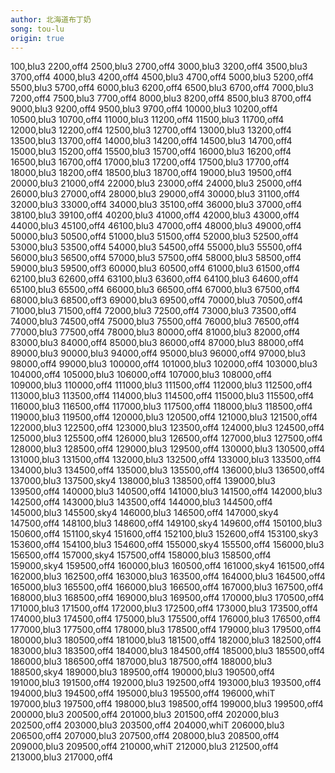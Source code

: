 ```yaml
---
author: 北海道布丁奶
song: tou-lu
origin: true
---
```

100,blu3
2200,off4
2500,blu3
2700,off4
3000,blu3
3200,off4
3500,blu3
3700,off4
4000,blu3
4200,off4
4500,blu3
4700,off4
5000,blu3
5200,off4
5500,blu3
5700,off4
6000,blu3
6200,off4
6500,blu3
6700,off4
7000,blu3
7200,off4
7500,blu3
7700,off4
8000,blu3
8200,off4
8500,blu3
8700,off4
9000,blu3
9200,off4
9500,blu3
9700,off4
10000,blu3
10200,off4
10500,blu3
10700,off4
11000,blu3
11200,off4
11500,blu3
11700,off4
12000,blu3
12200,off4
12500,blu3
12700,off4
13000,blu3
13200,off4
13500,blu3
13700,off4
14000,blu3
14200,off4
14500,blu3
14700,off4
15000,blu3
15200,off4
15500,blu3
15700,off4
16000,blu3
16200,off4
16500,blu3
16700,off4
17000,blu3
17200,off4
17500,blu3
17700,off4
18000,blu3
18200,off4
18500,blu3
18700,off4
19000,blu3
19500,off4
20000,blu3
21000,off4
22000,blu3
23000,off4
24000,blu3
25000,off4
26000,blu3
27000,off4
28000,blu3
29000,off4
30000,blu3
31100,off4
32000,blu3
33000,off4
34000,blu3
35100,off4
36000,blu3
37000,off4
38100,blu3
39100,off4
40200,blu3
41000,off4
42000,blu3
43000,off4
44000,blu3
45100,off4
46100,blu3
47000,off4
48000,blu3
49000,off4
50000,blu3
50500,off4
51000,blu3
51500,off4
52000,blu3
52500,off4
53000,blu3
53500,off4
54000,blu3
54500,off4
55000,blu3
55500,off4
56000,blu3
56500,off4
57000,blu3
57500,off4
58000,blu3 
58500,off4
59000,blu3
59500,off3
60000,blu3
60500,off4
61000,blu3
61500,off4
62100,blu3
62600,off4
63100,blu3
63600,off4
64100,blu3
64600,off4
65100,blu3
65500,off4
66000,blu3
66500,off4
67000,blu3
67500,off4
68000,blu3
68500,off3
69000,blu3
69500,off4
70000,blu3
70500,off4
71000,blu3
71500,off4
72000,blu3
72500,off4
73000,blu3
73500,off4
74000,blu3
74500,off4
75000,blu3
75500,off4
76000,blu3
76500,off4
77000,blu3
77500,off4
78000,blu3
80000,off4
81000,blu3
82000,off4
83000,blu3
84000,off4
85000,blu3
86000,off4
87000,blu3
88000,off4
89000,blu3
90000,blu3
94000,off4
95000,blu3
96000,off4
97000,blu3
98000,off4
99000,blu3
100000,off4
101000,blu3
102000,off4
103000,blu3
104000,off4
105000,blu3
106000,off4
107000,blu3
108000,off4
109000,blu3
110000,off4
111000,blu3
111500,off4
112000,blu3
112500,off4
113000,blu3
113500,off4
114000,blu3
114500,off4
115000,blu3
115500,off4
116000,blu3
116500,off4
117000,blu3
117500,off4
118000,blu3
118500,off4
119000,blu3
119500,off4
120000,blu3
120500,off4
121000,blu3
121500,off4
122000,blu3
122500,off4
123000,blu3
123500,off4
124000,blu3
124500,off4
125000,blu3
125500,off4
126000,blu3
126500,off4
127000,blu3
127500,off4
128000,blu3
128500,off4
129000,blu3
129500,off4
130000,blu3
130500,off4
131000,blu3
131500,off4
132000,blu3
132500,off4
133000,blu3
133500,off4
134000,blu3
134500,off4
135000,blu3
135500,off4
136000,blu3
136500,off4
137000,blu3
137500,sky4
138000,blu3
138500,off4
139000,blu3
139500,off4
140000,blu3
140500,off4
141000,blu3
141500,off4
142000,blu3
142500,off4
143000,blu3
143500,off4
144000,blu3
144500,off4
145000,blu3
145500,sky4
146000,blu3
146500,off4
147000,sky4
147500,off4
148100,blu3
148600,off4
149100,sky4
149600,off4
150100,blu3
150600,off4
151100,sky4
151600,off4
152100,blu3
152600,off4
153100,sky3
153600,off4
154100,blu3
154600,off4
155000,sky4
155500,off4
156000,blu3
156500,off4
157000,sky4
157500,off4
158000,blu3
158500,off4
159000,sky4
159500,off4
160000,blu3
160500,off4
161000,sky4
161500,off4
162000,blu3
162500,off4
163000,blu3
163500,off4
164000,blu3
164500,off4
165000,blu3
165500,off4
166000,blu3
166500,off4
167000,blu3
167500,off4
168000,blu3
168500,off4
169000,blu3
169500,off4
170000,blu3
170500,off4
171000,blu3
171500,off4
172000,blu3
172500,off4
173000,blu3
173500,off4
174000,blu3
174500,off4
175000,blu3
175500,off4
176000,blu3
176500,off4
177000,blu3
177500,off4
178000,blu3
178500,off4
179000,blu3
179500,off4
180000,blu3
180500,off4
181000,blu3
181500,off4
182000,blu3
182500,off4
183000,blu3
183500,off4
184000,blu3
184500,off4
185000,blu3
185500,off4
186000,blu3
186500,off4
187000,blu3
187500,off4
188000,blu3
188500,sky4
189000,blu3
189500,off4
190000,blu3
190500,off4
191000,blu3
191500,off4
192000,blu3
192500,off4
193000,blu3
193500,off4
194000,blu3
194500,off4
195000,blu3
195500,off4
196000,whiT
197000,blu3
197500,off4
198000,blu3
198500,off4
199000,blu3
199500,off4
200000,blu3
200500,off4
201000,blu3
201500,off4
202000,blu3
202500,off4
203000,blu3
203500,off4
204000,whiT
206000,blu3
206500,off4
207000,blu3
207500,off4
208000,blu3
208500,off4
209000,blu3
209500,off4
210000,whiT
212000,blu3
212500,off4
213000,blu3
217000,off4